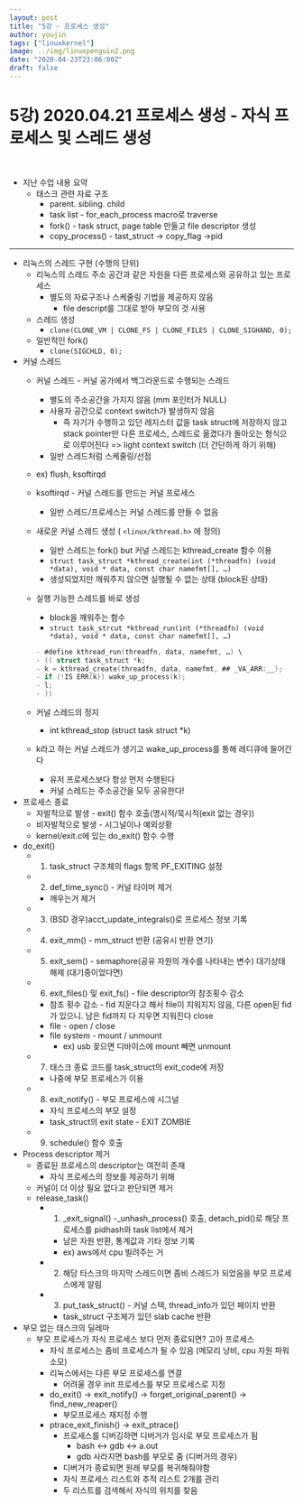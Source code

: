 ```yaml
---
layout: post
title: "5강 - 프로세스 생성"
author: youjin
tags: ["linuxkernel"]
image: ../img/linuxpenguin2.png
date: "2020-04-23T23:06:00Z"
draft: false
---
```



# 5강) 2020.04.21 프로세스 생성 - 자식 프로세스 및 스레드 생성

<br>

- 지난 수업 내용 요약
    - 태스크 관련 자료 구조
        - parent. sibling. child
        - task list - for\_each\_process macro로 traverse
        - fork() - task struct, page table 만들고 file descriptor 생성
        - copy\_process() - tast\_struct -> copy\_flag ->pid

---

- 리눅스의 스레드 구현 (수행의 단위)
    - 리눅스의 스레드 주소 공간과 같은 자원을 다른 프로세스와 공유하고 있는 프로세스
        - 별도의 자료구조나 스케줄링 기법을 제공하지 않음
            - file descript를 그대로 받아 부모의 것 사용
    - 스레드 생성
        - ` clone(CLONE_VM | CLONE_FS | CLONE_FILES | CLONE_SIGHAND, 0); `
    - 일반적인 fork()
        - ` clone(SIGCHLD, 0); `
- 커널 스레드
    - 커널 스레드 - 커널 공가에서 백그라운드로 수행되는 스레드
        - 별도의 주소공간을 가지지 않음 (mm 포인터가 NULL)
        - 사용자 공간으로 context switch가 발생하지 않음
            - 즉 자기가 수행하고 있던 레지스터 값을 task struct에 저장하지 않고 stack pointer만 다른 프로세스, 스레드로 옮겼다가 돌아오는 형식으로 이루어진다 => light context switch (더 간단하게 하기 위해)
        - 일반 스레드처럼 스케줄링/선점
    - ex) flush, ksoftirqd
    - ksoftirqd - 커널 스레드를 만드는 커널 프로세스
        - 일반 스레드/프로세스는 커널 스레드를 만들 수 없음
    - 새로운 커널 스레드 생성 ( `<linux/kthread.h>` 에 정의)
        - 일반 스레드는 fork() but 커널 스레드는 kthread_create 함수 이용
        - ` struct task_struct *kthread_create(int (*threadfn) (void *data), void * data, const char namefmt[], …) `
        - 생성되었지만 깨워주지 않으면 실행될 수 없는 상태 (block된 상태)
    - 실행 가능한 스레드를 바로 생성
        - block을 깨워주는 함수
        - ` struct task_strcut *kthread_run(int (*threadfn) (void *data), void * data, const char namefmt[], …) `

        ```c
        - #define kthread_run(threadfn, data, namefmt, …) \
        - (( struct task_struct *k;
        - k = kthread_create(threadfn, data, namefmt, ## _VA_ARR:__);
        - if (!IS ERR(k)) wake_up_process(k);
        - l;
        - ))
        ```

    - 커널 스레드의 정지
        - int kthread_stop (struct task struct *k)
    - k라고 하는 커널 스레드가 생기고 wake\_up\_process를 통해 레디큐에 들어간다
        - 유저 프로세스보다 항상 먼저 수행된다
        - 커널 스레드는 주소공간을 모두 공유한다!
- 프로세스 종료
    - 자발적으로 발생 - exit() 함수 호출(명시적/묵시적(exit 없는 경우))
    - 비자발적으로 발생 - 시그널이나 예외상황
    - kernel/exit.c에 있는 do\_exit() 함수 수행
- do_exit()
    - 1. task_struct 구조체의 flags 항목 PF\_EXITING 설정
    - 2. def\_time\_sync() - 커널 타이머 제거
        - 깨우는거 제거
    - 3. (BSD 경우)acct\_update\_integrals()로 프로세스 정보 기록
    - 4. exit\_mm() - mm_struct 반환 (공유시 반환 연기)
    - 5. exit\_sem() - semaphore(공유 자원의 개수를 나타내는 변수) 대기상태 해제 (대기중이었다면)
    - 6. exit\_files() 및 exit\_fs() - file descriptor의 참조횟수 감소
        - 참조 횟수 감소 - fid 지운다고 해서 file이 지워지지 않음, 다른 open된 fid가 있으니. 남은 fid까지 다 지우면 지워진다 close
        - file - open / close
        - file system - mount / unmount
            - ex) usb 꽂으면 디바이스에 mount 빼면 unmount
    - 7. 태스크 종료 코드를 task\_struct의 exit\_code에 저장
        - 나중에 부모 프로세스가 이용
    - 8. exit\_notify() - 부모 프로세스에 시그널
        - 자식 프로세스의 부모 설정
        - task\_struct의 exit state - EXIT ZOMBIE
    - 9. schedule() 함수 호출
- Process descriptor 제거
    - 종료된 프로세스의 descriptor는 여전히 존재
        - 자식 프로세스의 정보를 제공하기 위해
    - 커널이 더 이상 필요 없다고 판단되면 제거
    - release\_task()
        - 1. \_exit_signal() -\_unhash_process() 호출, detach\_pid()로 해당 프로세스를 pidhash와 task list에서 제거
            - 남은 자원 반환, 통계값과 기타 정보 기록
            - ex) aws에서 cpu 빌려주는 거
        - 2. 해당 타스크의 마지막 스레드이면 좀비 스레드가 되었음을 부모 프로세스에게 알림
        - 3. put\_task\_struct() - 커널 스택, thread_info가 있던 페이지 반환
            - task_struct 구조체가 있던 slab cache 반환
- 부모 없는 태스크의 딜레마
    - 부모 프로세스가 자식 프로세스 보다 먼저 종료되면? 고아 프로세스
        - 자식 프로세스는 좀비 프로세스가 될 수 있음 (메모리 낭비, cpu 자원 파워 소모)
        - 리눅스에서는 다른 부모 프로세스를 연결
            - 어려울 경우 init 프로세스를 부모 프로세스로 지정
        - do_exit() -> exit\_notify() -> forget\_original\_parent() -> find\_new\_reaper()
            - 부모프로세스 재지정 수행
        - ptrace\_exit\_finish() -> exit\_ptrace()
            - 프로세스를 디버깅하면 디버거가 임시로 부모 프로세스가 됨
                - bash <-> gdb <-> a.out
                - gdb 사라지면 bash를 부모로 줌 (디버거의 경우)
            - 디버거가 종료되면 원래 부모를 복귀해줘야함
            - 자식 프로세스 리스트와 추적 리스트 2개를 관리
            - 두 리스트를 검색해서 자식의 위치를 찾음

<br><br>
